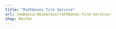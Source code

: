 ```yaml
---
title: "Rathbones Tire Service"
url: /wabasca-desmarais/rathbones-tire-service/
shop: Reifen
---
```

